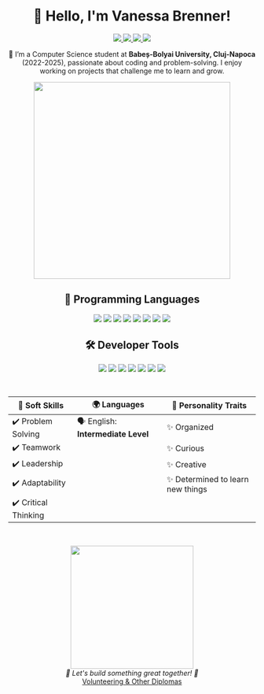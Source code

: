 <h1 align="center">👋 Hello, I'm Vanessa Brenner!</h1>

<p align="center">
  <a href="mailto:vanessabrenner23@gmail.com">
    <img src="https://img.shields.io/badge/Gmail-D14836?style=for-the-badge&logo=gmail&logoColor=white" />
  </a>
  <a href="https://www.linkedin.com/in/vanessa-brenner-9637091a4/">
    <img src="https://img.shields.io/badge/LinkedIn-0077B5?style=for-the-badge&logo=linkedin&logoColor=white" />
  </a>
  <a href="https://www.facebook.com/vanessa.brenner.23">
    <img src="https://img.shields.io/badge/Facebook-1877F2?style=for-the-badge&logo=facebook&logoColor=white" />
  </a>
  <a href="https://www.instagram.com/brenner_vanessa_/">
    <img src="https://img.shields.io/badge/Instagram-E4405F?style=for-the-badge&logo=instagram&logoColor=white" />
  </a>
</p>

<p align="center">
  🚀 I’m a Computer Science student at <strong>Babeș-Bolyai University, Cluj-Napoca</strong> (2022-2025), passionate about coding and problem-solving. I enjoy working on projects that challenge me to learn and grow.
</p>

<p align="center">
  <img src="https://media1.giphy.com/media/v1.Y2lkPTc5MGI3NjExb3B0ZGs3NHdoYWEycW9yemZmZXNuM2Nxd3c2YXJuazM5bGFrcWt1biZlcD12MV9pbnRlcm5hbF9naWZfYnlfaWQmY3Q9Zw/maNB0qAiRVAty/giphy.gif" width="400">
</p>


<h2 align="center">📌 Programming Languages</h2>
<p align="center">
  <img src="https://img.shields.io/badge/Java-ED8B00?style=for-the-badge&logo=java&logoColor=white" />
  <img src="https://img.shields.io/badge/C%2B%2B-00599C?style=for-the-badge&logo=c%2B%2B&logoColor=white" />
  <img src="https://img.shields.io/badge/C%23-239120?style=for-the-badge&logo=c-sharp&logoColor=white" />
  <img src="https://img.shields.io/badge/C-A8B9CC?style=for-the-badge&logo=c&logoColor=black" />
  <img src="https://img.shields.io/badge/Python-3776AB?style=for-the-badge&logo=python&logoColor=white" />
  <img src="https://img.shields.io/badge/TypeScript-3178C6?style=for-the-badge&logo=typescript&logoColor=white" />
  <img src="https://img.shields.io/badge/JavaScript-F7DF1E?style=for-the-badge&logo=javascript&logoColor=black" />
  <img src="https://img.shields.io/badge/SQL-4479A1?style=for-the-badge&logo=postgresql&logoColor=white" />
</p>


<h2 align="center">🛠 Developer Tools</h2>
<p align="center">
  <img src="https://img.shields.io/badge/Git-F05032?style=for-the-badge&logo=git&logoColor=white" />
  <img src="https://img.shields.io/badge/VS%20Code-007ACC?style=for-the-badge&logo=visual-studio-code&logoColor=white" />
  <img src="https://img.shields.io/badge/Visual%20Studio-5C2D91?style=for-the-badge&logo=visual-studio&logoColor=white" />
  <img src="https://img.shields.io/badge/IntelliJ%20IDEA-000000?style=for-the-badge&logo=intellij-idea&logoColor=white" />
  <img src="https://img.shields.io/badge/Rider-000000?style=for-the-badge&logo=rider&logoColor=white" />
  <img src="https://img.shields.io/badge/Jupyter-FA8C16?style=for-the-badge&logo=jupyter&logoColor=white" />
  <img src="https://img.shields.io/badge/Maple-FF5733?style=for-the-badge" />
</p>

<div align="center">

<br/>

| 🤝 Soft Skills                                | 🌍 Languages                                 | 🎨 Personality Traits                         |
|-----------------------------------------------|-----------------------------------------------|-----------------------------------------------|
| ✔️ Problem Solving                           | 🗣 English: **Intermediate Level**             | ✨ Organized                                 |
| ✔️ Teamwork                                  |                                                | ✨ Curious                                   |
| ✔️ Leadership                                |                                                | ✨ Creative                                  |
| ✔️ Adaptability                              |                                                | ✨ Determined to learn new things            |
| ✔️ Critical Thinking                         |                                                |                                               |

</div>

<br/>

<p align="center">
  <img src="https://media.giphy.com/media/v1.Y2lkPTc5MGI3NjExZmg1ZnEwZ3F1NmgxYW1xMHdyYzdmcDVzbW9zMzFqanVwdGdkc2Q5YSZlcD12MV9naWZzX3NlYXJjaCZjdD1n/kiWlpxD6hXmvTL8dio/giphy.gif" width="250">
  <br/>
  <i>🚀 Let's build something great together! 🚀</i>
  <br/>
  <a href="https://acrobat.adobe.com/id/urn:aaid:sc:EU:6529c879-d3e8-4fbe-998d-377af5e9b191">Volunteering & Other Diplomas</a>
</p>



